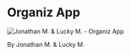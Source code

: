 # Organiz App 

![Jonathan M. & Lucky M. - Organiz App](https://s6.gifyu.com/images/S6b8I.gif "Demo")

By Jonathan M. & Lucky M.